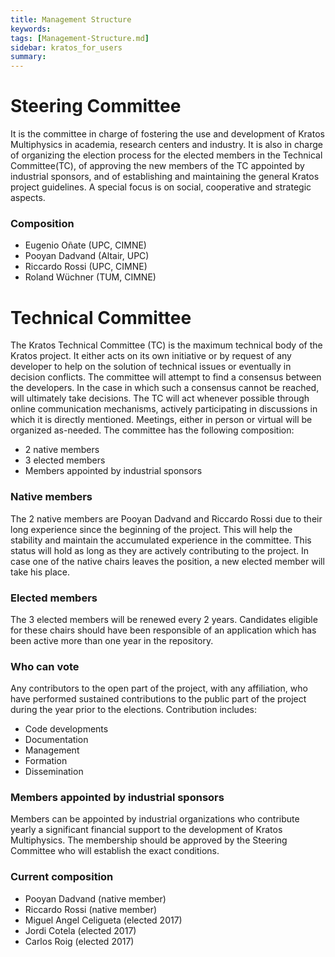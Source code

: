 ```yaml
---
title: Management Structure
keywords: 
tags: [Management-Structure.md]
sidebar: kratos_for_users
summary: 
---
```


# Steering Committee
It is the committee in charge of fostering the use and development of Kratos Multiphysics in academia, research centers and industry. It is also in charge of organizing the election process for the elected members in the Technical Committee(TC), of approving the new members of the TC appointed by industrial sponsors, and of establishing and maintaining the general Kratos project guidelines. A special focus is on social, cooperative and strategic aspects.
### Composition
* Eugenio Oñate (UPC, CIMNE)
* Pooyan Dadvand (Altair, UPC)
* Riccardo Rossi (UPC, CIMNE)
* Roland Wüchner (TUM, CIMNE)

# Technical Committee
The Kratos Technical Committee (TC) is the maximum technical body of the Kratos project. It either acts on its own initiative or by
request of any developer to help on the solution of technical issues or eventually in decision
conflicts. The committee will attempt to find a consensus between the developers. In the case in
which such a consensus cannot be reached, will ultimately take decisions.
The TC will act whenever possible through online communication mechanisms, actively participating
in discussions in which it is directly mentioned. Meetings, either in person or virtual will be organized
as-needed.
The committee has the following composition:
- 2 native members
- 3 elected members
- Members appointed by industrial sponsors

### Native members
The 2 native members are Pooyan Dadvand and Riccardo Rossi due to their long experience since
the beginning of the project. This will help the stability and maintain the accumulated experience in
the committee. This status will hold as long as they are actively contributing to the project. In case
one of the native chairs leaves the position, a new elected member will take his place.
### Elected members
The 3 elected members will be renewed every 2 years.
Candidates eligible for these chairs should have been responsible of an application which has been
active more than one year in the repository.
### Who can vote
Any contributors to the open part of the project, with any affiliation, who have performed sustained
contributions to the public part of the project during the year prior to the elections. Contribution
includes:
- Code developments
- Documentation
- Management
- Formation
- Dissemination
### Members appointed by industrial sponsors
Members can be appointed by industrial organizations who contribute yearly a significant financial support to the development of Kratos Multiphysics. The membership should be approved by the Steering Committee
who will establish the exact conditions.

### Current composition
* Pooyan Dadvand (native member)
* Riccardo Rossi (native member)
* Miguel Angel Celigueta (elected 2017)
* Jordi Cotela (elected 2017)
* Carlos Roig (elected 2017)




